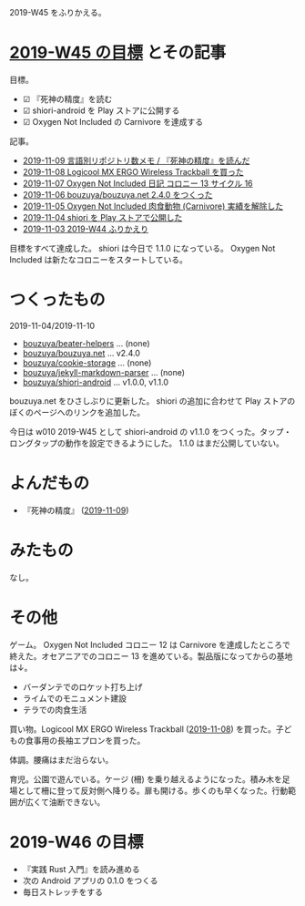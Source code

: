 2019-W45 をふりかえる。

# [2019-W45 の目標][2019-11-03] とその記事

目標。

- ☑ 『死神の精度』を読む
- ☑ shiori-android を Play ストアに公開する
- ☑ Oxygen Not Included の Carnivore を達成する

記事。

- [2019-11-09 言語別リポジトリ数メモ / 『死神の精度』を読んだ][2019-11-09]
- [2019-11-08 Logicool MX ERGO Wireless Trackball を買った][2019-11-08]
- [2019-11-07 Oxygen Not Included 日記 コロニー 13 サイクル 16 ][2019-11-07]
- [2019-11-06 bouzuya/bouzuya.net 2.4.0 をつくった][2019-11-06]
- [2019-11-05 Oxygen Not Included 肉食動物 (Carnivore) 実績を解除した][2019-11-05]
- [2019-11-04 shiori を Play ストアで公開した][2019-11-04]
- [2019-11-03 2019-W44 ふりかえり][2019-11-03]

目標をすべて達成した。 shiori は今日で 1.1.0 になっている。 Oxygen Not Included は新たなコロニーをスタートしている。

# つくったもの

2019-11-04/2019-11-10

- [bouzuya/beater-helpers][] ... (none)
- [bouzuya/bouzuya.net][] ... v2.4.0
- [bouzuya/cookie-storage][] ... (none)
- [bouzuya/jekyll-markdown-parser][] ... (none)
- [bouzuya/shiori-android][] ... v1.0.0, v1.1.0

bouzuya.net をひさしぶりに更新した。 shiori の追加に合わせて Play ストアのぼくのページへのリンクを追加した。

今日は w010 2019-W45 として shiori-android の v1.1.0 をつくった。タップ・ロングタップの動作を設定できるようにした。 1.1.0 はまだ公開していない。

# よんだもの

- 『死神の精度』 ([2019-11-09][])

# みたもの

なし。

# その他

ゲーム。 Oxygen Not Included コロニー 12 は Carnivore を達成したところで終えた。オセアニアでのコロニー 13 を進めている。製品版になってからの基地は↓。

- バーダンテでのロケット打ち上げ
- ライムでのモニュメント建設
- テラでの肉食生活

買い物。Logicool MX ERGO Wireless Trackball ([2019-11-08][]) を買った。子どもの食事用の長袖エプロンを買った。

体調。腰痛はまだ治らない。

育児。公園で遊んでいる。ケージ (柵) を乗り越えるようになった。積み木を足場として柵に登って反対側へ降りる。扉も開ける。歩くのも早くなった。行動範囲が広くて油断できない。

# 2019-W46 の目標

- 『実践 Rust 入門』を読み進める
- 次の Android アプリの 0.1.0 をつくる
- 毎日ストレッチをする

[2019-11-03]: https://blog.bouzuya.net/2019/11/03/
[2019-11-09]: https://blog.bouzuya.net/2019/11/09/
[2019-11-08]: https://blog.bouzuya.net/2019/11/08/
[2019-11-07]: https://blog.bouzuya.net/2019/11/07/
[2019-11-06]: https://blog.bouzuya.net/2019/11/06/
[2019-11-05]: https://blog.bouzuya.net/2019/11/05/
[2019-11-04]: https://blog.bouzuya.net/2019/11/04/
[bouzuya/beater-helpers]: https://github.com/bouzuya/beater-helpers
[bouzuya/bouzuya.net]: https://github.com/bouzuya/bouzuya.net
[bouzuya/cookie-storage]: https://github.com/bouzuya/cookie-storage
[bouzuya/jekyll-markdown-parser]: https://github.com/bouzuya/jekyll-markdown-parser
[bouzuya/shiori-android]: https://github.com/bouzuya/shiori-android
